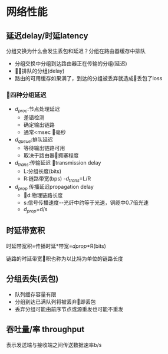 # 网络性能

## 延迟delay/时延latency

 分组交换为什么会发生丢包和延迟？分组在路由器缓存中排队
- 分组交换中分组到达路由器正在传输的分组(延迟)
- 排队的分组(delay)
- 路由的可用缓存如果满了，到达的分组被丢弃就造成丢包了loss

### 四种分组延迟

- $d_{proc}$:节点处理延迟
  - 差错检测
  - 确定输出链路
  - 通常<msec 毫秒
- $d_{queue}$:排队延迟
  - 等待输出链路可用
  - 取决于路由器拥塞程度
- $d_{trans}$:传输延迟 transmission delay
  - L:分组长度(bits)
  - R:链路带宽(bps)
  -$d_{trans}$=L/R
- $d_{prop}$ 传播延迟propagation delay
  - d:物理链路长度
  - s:信号传播速度--光纤中约等于光速，铜缆中0.7倍光速
  - $d_{prop}$=d/s

## 时延带宽积

时延带宽积=传播时延*带宽=$d{prop}$*R(bits)

链路的时延带宽积也称为以比特为单位的链路长度

## 分组丢失(丢包)

- 队列缓存容量有限
- 分组到达已满队列将被丢弃即丢包
- 丢弃分组可能由前序节点或源重发也可能不重发

## 吞吐量/率 throughput

表示发送端与接收端之间传送数据速率b/s
